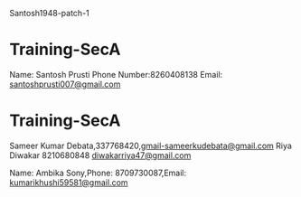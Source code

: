 Santosh1948-patch-1
# Training-SecA
Name: Santosh Prusti
Phone Number:8260408138
Email: santoshprusti007@gmail.com

# Training-SecA 

Sameer Kumar Debata,337768420,gmail-sameerkudebata@gmail.com
Riya Diwakar 8210680848 diwakarriya47@gmail.com

Name: Ambika Sony,Phone: 8709730087,Email: kumarikhushi59581@gmail.com

